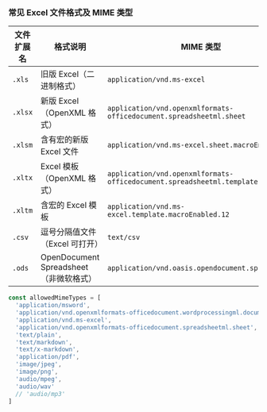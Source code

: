 ### 常见 Excel 文件格式及 MIME 类型

| 文件扩展名 | 格式说明                               | MIME 类型                                                    |
| ---------- | -------------------------------------- | ------------------------------------------------------------ |
| `.xls`     | 旧版 Excel（二进制格式）               | `application/vnd.ms-excel`                                   |
| `.xlsx`    | 新版 Excel（OpenXML 格式）             | `application/vnd.openxmlformats-officedocument.spreadsheetml.sheet` |
| `.xlsm`    | 含有宏的新版 Excel 文件                | `application/vnd.ms-excel.sheet.macroEnabled.12`             |
| `.xltx`    | Excel 模板（OpenXML 格式）             | `application/vnd.openxmlformats-officedocument.spreadsheetml.template` |
| `.xltm`    | 含宏的 Excel 模板                      | `application/vnd.ms-excel.template.macroEnabled.12`          |
| `.csv`     | 逗号分隔值文件（Excel 可打开）         | `text/csv`                                                   |
| `.ods`     | OpenDocument Spreadsheet（非微软格式） | `application/vnd.oasis.opendocument.spreadsheet`             |

```ts
const allowedMimeTypes = [
  'application/msword',
  'application/vnd.openxmlformats-officedocument.wordprocessingml.document',
  'application/vnd.ms-excel',
  'application/vnd.openxmlformats-officedocument.spreadsheetml.sheet',
  'text/plain',
  'text/markdown',
  'text/x-markdown',
  'application/pdf',
  'image/jpeg',
  'image/png',
  'audio/mpeg',
  'audio/wav'
  // 'audio/mp3'
]
```

